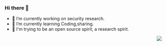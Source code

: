 ### Hi there 👋

<!--
**Hutt0n0/Hutt0n0** is a ✨ _special_ ✨ repository because its `README.md` (this file) appears on your GitHub profile.

Here are some ideas to get you started:

-->
- 🔭 I’m currently working on security research.
- 🌱 I’m currently learning Coding,sharing.
- 👯 I'm trying to be an open source spirit, a research spirit.

<img align="right" src="https://github-readme-stats.vercel.app/api?username=Hutt0n0&show_icons=true">


